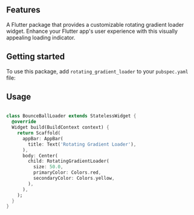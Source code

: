 ## Features
A Flutter package that provides a customizable rotating gradient loader widget. 
Enhance your Flutter app's user experience with this visually appealing loading indicator.


## Getting started

To use this package, add `rotating_gradient_loader` to your `pubspec.yaml` file:


## Usage


```dart

class BounceBallLoader extends StatelessWidget {
  @override
  Widget build(BuildContext context) {
    return Scaffold(
      appBar: AppBar(
        title: Text('Rotating Gradient Loader'),
      ),
      body: Center(
        child: RotatingGradientLoader(
          size: 50.0,
          primaryColor: Colors.red,
          secondaryColor: Colors.yellow,
        ),
      ),
    );
  }
}
```


